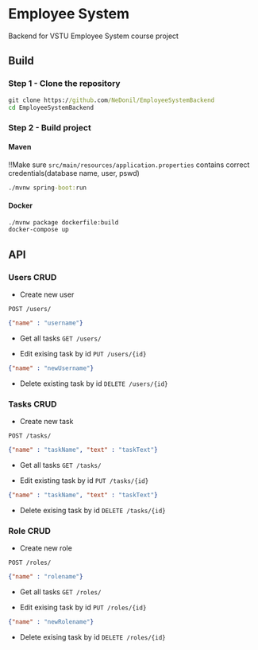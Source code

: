 # Employee System 
Backend for VSTU Employee System course project

## Build

### Step 1 - Clone the repository
```bat
git clone https://github.com/NeDonil/EmployeeSystemBackend
cd EmployeeSystemBackend
```

### Step 2 - Build project

#### Maven
‼️Make sure ```src/main/resources/application.properties``` contains correct credentials(database name, user, pswd)
```bat
./mvnw spring-boot:run
```

#### Docker
```bat
./mvnw package dockerfile:build
docker-compose up
```
## API

### Users CRUD

- Create new user 

`POST /users/`
```json
{"name" : "username"}
``` 

 - Get all tasks
`GET /users/`

- Edit exising task by id
`PUT /users/{id}` 
```json
{"name" : "newUsername"}
```

- Delete existing task by id
`DELETE /users/{id}`


### Tasks CRUD

- Create new task 

`POST /tasks/`
```json
{"name" : "taskName", "text" : "taskText"}
``` 

 - Get all tasks
`GET /tasks/`

- Edit existing task by id
`PUT /tasks/{id}` 
```json
{"name" : "taskName", "text" : "taskText"}
```

- Delete exising task by id
`DELETE /tasks/{id}`

### Role CRUD

- Create new role 

`POST /roles/`
```json
{"name" : "rolename"}
``` 

 - Get all tasks
`GET /roles/`

- Edit exising task by id
`PUT /roles/{id}` 
```json
{"name" : "newRolename"}
```

- Delete exising task by id
`DELETE /roles/{id}`

  


